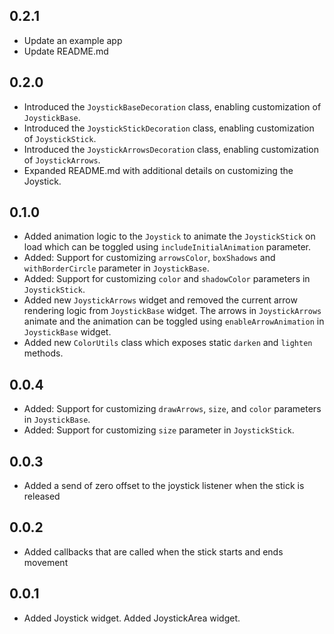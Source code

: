 ## 0.2.1
- Update an example app
- Update README.md

## 0.2.0
- Introduced the `JoystickBaseDecoration` class, enabling customization of `JoystickBase`.
- Introduced the `JoystickStickDecoration` class, enabling customization of `JoystickStick`.
- Introduced the `JoystickArrowsDecoration` class, enabling customization of `JoystickArrows`.
- Expanded README.md with additional details on customizing the Joystick.

## 0.1.0

- Added animation logic to the `Joystick` to animate the `JoystickStick` on load which can be toggled using `includeInitialAnimation` parameter.
- Added: Support for customizing `arrowsColor`, `boxShadows` and `withBorderCircle` parameter in `JoystickBase`.
- Added: Support for customizing `color` and `shadowColor` parameters in `JoystickStick`.
- Added new `JoystickArrows` widget and removed the current arrow rendering logic from `JoystickBase` widget. The arrows in `JoystickArrows` animate and the animation can be toggled using `enableArrowAnimation` in `JoystickBase` widget.
- Added new `ColorUtils` class which exposes static `darken` and `lighten` methods.

## 0.0.4

- Added: Support for customizing `drawArrows`, `size`, and `color` parameters in `JoystickBase`.
- Added: Support for customizing `size` parameter in `JoystickStick`.

## 0.0.3

- Added a send of zero offset to the joystick listener when the stick is released

## 0.0.2

- Added callbacks that are called when the stick starts and ends movement

## 0.0.1

- Added Joystick widget. Added JoystickArea widget.
